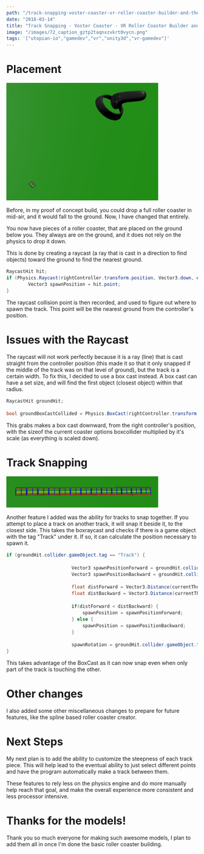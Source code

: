 ```yaml
---
path: "/track-snapping-voster-coaster-vr-roller-coaster-builder-and-theme-park-builder"
date: "2018-03-14"
title: "Track Snapping - Voster Coaster - VR Roller Coaster Builder and Theme Park Builder"
image: "/images/72_caption_gztp2taqnxzvkrt0vycn.png"
tags: '["utopian-io","gamedev","vr","unity3d","vr-gamedev"]'
---
```



# Placement

![image.png](./images/gztp2taqnxzvkrt0vycn.png)


Before, in my proof of concept build, you could drop a full roller coaster in mid-air, and it would fall to the ground. Now, I have changed that entirely.

You now have pieces of a roller coaster, that are placed on the ground below you. They always are on the ground, and it does not rely on the physics to drop it down. 

This is done by creating a raycast (a ray that is cast in a direction to find objects) toward the ground to find the nearest ground.

``` c#
RaycastHit hit;
if (Physics.Raycast(rightController.transform.position, Vector3.down, out hit)) {
        Vector3 spawnPosition = hit.point;
}
```
The raycast collision point is then recorded, and used to figure out where to spawn the track. This point will be the nearest ground from the controller's position.

# Issues with the Raycast

The raycast will not work perfectly because it is a ray (line) that is cast straight from the controller position (this made it so that it only snapped if the middle of the track was on that level of ground), but the track is a certain width. To fix this, I decided to use a box cast instead. A box cast can have a set size, and will find the first object (closest object) within that radius.

``` C#
RaycastHit groundHit;

bool groundBoxCastCollided = Physics.BoxCast(rightController.transform.position, (options[currentCoaster].GetComponent<BoxCollider>()).size * options[currentCoaster].transform.localScale.x / 2, Vector3.down, out groundHit, Quaternion.Euler(new Vector3(180, 0, 0)));
```

This grabs makes a box cast downward, from the right controller's position, with the sizeof the current coaster options boxcollider multiplied by it's scale (as everything is scaled down).

# Track Snapping

![image.png](./images/qivvfypgytelpkpkuvfj.png)


Another feature I added was the ability for tracks to snap together. If you attempt to place a track on another track, it will snap it beside it, to the closest side. This takes the boxraycast and checks if there is a game object with the tag "Track" under it. If so, it can calculate the position necessary to spawn it.

``` C#
if (groundHit.collider.gameObject.tag == "Track") {

                        Vector3 spawnPositionForward = groundHit.collider.gameObject.transform.position + (groundHit.collider.gameObject.transform.forward * ((BoxCollider)groundHit.collider).size.z) * groundHit.collider.gameObject.transform.localScale.x;
                        Vector3 spawnPositionBackward = groundHit.collider.gameObject.transform.position + ((-groundHit.collider.gameObject.transform.forward) * ((BoxCollider)groundHit.collider).size.z) * groundHit.collider.gameObject.transform.localScale.x;

                        float distForward = Vector3.Distance(currentThumbnail.transform.position, spawnPositionForward);
                        float distBackward = Vector3.Distance(currentThumbnail.transform.position, spawnPositionBackward);

                        if(distForward < distBackward) {
                            spawnPosition = spawnPositionForward;
                        } else {
                            spawnPosition = spawnPositionBackward;
                        }

                        spawnRotation = groundHit.collider.gameObject.transform.eulerAngles.y;
}
```

This takes advantage of the BoxCast as it can now snap even when only part of the track is touching the other.

# Other changes

I also added some other miscellaneous changes to prepare for future features, like the spline based roller coaster creator.

# Next Steps

My next plan is to add the ability to customize the steepness of each track piece. This will help lead to the eventual ability to just select different points and have the program automatically make a track between them.

These features to rely less on the physics engine and do more manually help reach that goal, and make the overall experience more consistent and less processor intensive.

# Thanks for the models!

Thank you so much everyone for making such awesome models, I plan to add them all in once I'm done the basic roller coaster building.

